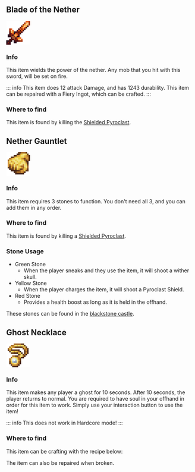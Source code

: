 ## Blade of the Nether
<div style="display: flex; align-items: center;">
  <img src="/Main/assets/blade_of_the_nether.png" alt="Example Image" width="64">
</div>

### Info
This item wields the power of the nether. Any mob that you hit with this sword, will be set on fire.

::: info
This item does 12 attack Damage, and has 1243 durability. This item can be repaired with a Fiery Ingot, which can be crafted.
:::

### Where to find
This item is found by killing the [Shielded Pyroclast](/Main/Wiki/mobs.html#shielded-pyroclast).

## Nether Gauntlet
<div style="display: flex; align-items: center;">
  <img src="/Main/assets/empty_gauntlet.png" alt="Example Image" width="64">
</div>

### Info
This item requires 3 stones to function. You don't need all 3, and you can add them in any order.

### Where to find
This item is found by killing a [Shielded Pyroclast](/Main/Wiki/mobs.html#shielded-pyroclast).
### Stone Usage
- Green Stone
  * When the player sneaks and they use the item, it will shoot a wither skull.
- Yellow Stone
  * When the player charges the item, it will shoot a Pyroclast Shield.
- Red Stone
  * Provides a health boost as long as it is held in the offhand.

These stones can be found in the [blackstone castle](/Main/Wiki/structures.html#blackstone-castle).

  ## Ghost Necklace
<div style="display: flex; align-items: center;">
  <img src="/Main/assets/fixed_ghost_necklace.png" alt="Example Image" width="64">
</div>

### Info
This item makes any player a ghost for 10 seconds. After 10 seconds, the player returns to normal. You are required to have soul in your offhand in order for this item to work. Simply use your interaction button to use the item!

::: info
This does not work in Hardcore mode!
:::

### Where to find
This item can be crafting with the recipe below:
<CraftingTable
  :grid="[
    {  image: 'ghost_necklace_fragment' },
    {  image: 'ghost_necklace_fragment' },
    {  image: null },
    {  image: 'ghost_necklace_fragment' },
    {  image: 'ghost_necklace_fragment' },
    {  image: null },
    {  image: null },
    {  image: null },
    {  image: null }
  ]"
  :inputTooltips="[
    `<span class='tooltip-title'>Ghost Necklace Fragment</span>`,
    `<span class='tooltip-title'>Ghost Necklace Fragment</span>`,
    null,
    `<span class='tooltip-title'>Ghost Necklace Fragment</span>`,
    `<span class='tooltip-title'>Ghost Necklace Fragment</span>`,
    null,
    null,
    null,
    null
  ]"
  output="fixed_ghost_necklace"
  outputText=""
  outputSlotText="Ghost Necklace"
/>

The item can also be repaired when broken.
<CraftingTable
  :grid="[
    {  image: null },
    {  image: 'https://minecraft.wiki/images/Gold_Ingot_JE4_BE2.png?80cd6' },
    {  image: null },
    {  image: 'https://minecraft.wiki/images/Gold_Ingot_JE4_BE2.png?80cd6' },
    {  image: 'borken_ghost_necklace' },
    {  image: 'https://minecraft.wiki/images/Gold_Ingot_JE4_BE2.png?80cd6' },
    {  image: null },
    {  image: 'https://minecraft.wiki/images/Gold_Ingot_JE4_BE2.png?80cd6' },
    {  image: null }
  ]"
  :inputTooltips="[
    null,
    `<span class='tooltip-title'>Gold Ingot</span>`,
    null,
    `<span class='tooltip-title'>Gold Ingot</span>`,
    `<span class='tooltip-title'>Broken Ghost Necklace</span>`,
    `<span class='tooltip-title'>Gold Ingot</span>`,
    null,
    `<span class='tooltip-title'>Gold Ingot</span>`,
    null
  ]"
  output="fixed_ghost_necklace"
  outputText=""
  outputSlotText="Ghost Necklace"
/>
